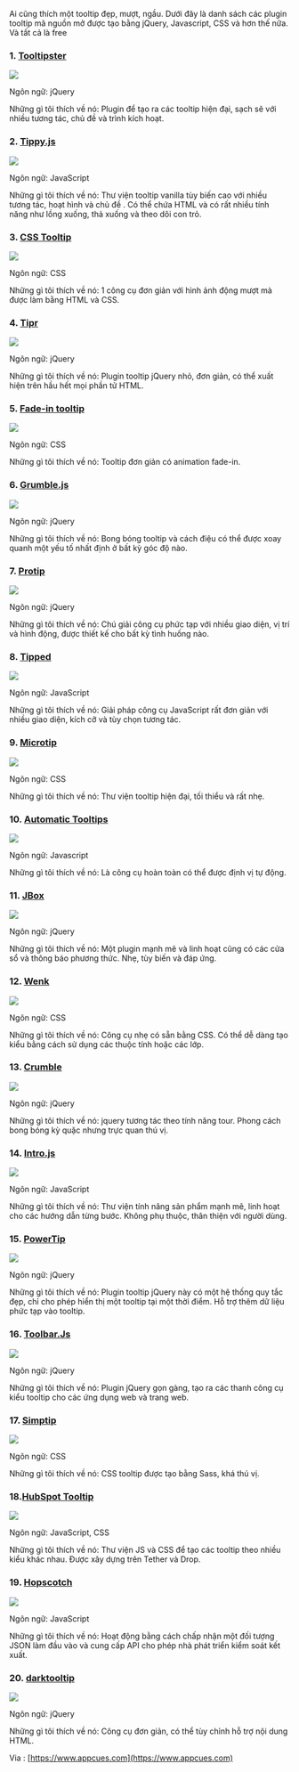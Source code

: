 Ai cũng thích một tooltip đẹp, mượt, ngầu. Dưới đây là danh sách các plugin tooltip mã nguồn mở được tạo bằng jQuery, Javascript, CSS và hơn thế nữa. Và tất cả là free

### 1. [Tooltipster](http://iamceege.github.io/tooltipster/)

![](https://images.viblo.asia/6b3817c1-b67c-405f-92ca-b76b4b3f6699.png)

Ngôn ngữ: jQuery

Những gì tôi thích về nó: Plugin để tạo ra các tooltip hiện đại, sạch sẽ với nhiều tương tác, chủ đề và trình kích hoạt.


### 2. [Tippy.js](https://atomiks.github.io/tippyjs/)

![](https://images.viblo.asia/2340a062-6512-4f44-9c95-7096a3b0d45b.png)

Ngôn ngữ: JavaScript

Những gì tôi thích về nó: Thư viện tooltip vanilla tùy biến cao với nhiều tương tác, hoạt hình và chủ đề . Có thể chứa HTML và có rất nhiều tính năng như lồng xuống, thả xuống và theo dõi con trỏ.

### 3. [CSS Tooltip](https://codepen.io/linux/details/xrEjaK/)

![](https://images.viblo.asia/5288172f-020f-4bdd-afef-61f958ef8bd2.gif)

Ngôn ngữ: CSS

Những gì tôi thích về nó: 1 công cụ đơn giản với hình ảnh động mượt mà được làm bằng HTML và CSS.

### 4. [Tipr](http://www.tipue.com/tipr/)

![](https://images.viblo.asia/14c4fc25-eb04-4f71-bdf5-0b5d2364ba1d.png)

Ngôn ngữ: jQuery

Những gì tôi thích về nó: Plugin tooltip jQuery nhỏ, đơn giản, có thể xuất hiện trên hầu hết mọi phần tử HTML.

### 5. [Fade-in tooltip](https://codepen.io/hixann/details/NvELLW)

![](https://images.viblo.asia/08308965-0d3e-4180-8d64-39126c34b61b.gif)


Ngôn ngữ: CSS

Những gì tôi thích về nó: Tooltip đơn giản có animation fade-in.

### 6. [Grumble.js](http://jamescryer.github.io/grumble.js/)

![](https://images.viblo.asia/313eccae-246a-4d1c-8c9d-14d7c9b2bbe6.png)

Ngôn ngữ: jQuery

Những gì tôi thích về nó: Bong bóng tooltip và cách điệu có thể được xoay quanh một yếu tố nhất định ở bất kỳ góc độ nào.

### 7. [Protip](http://protip.rocks/)

![](https://images.viblo.asia/3aacc406-3de3-45ad-8aba-a8d9d23429f3.png)

Ngôn ngữ: jQuery

Những gì tôi thích về nó: Chú giải công cụ phức tạp với nhiều giao diện, vị trí và hình động, được thiết kế cho bất kỳ tình huống nào.

### 8. [Tipped](https://www.tippedjs.com/)

![](https://images.viblo.asia/525d7052-1168-4bc5-9ec4-31c48775a5a0.png)

Ngôn ngữ: JavaScript

Những gì tôi thích về nó: Giải pháp công cụ JavaScript rất đơn giản với nhiều giao diện, kích cỡ và tùy chọn tương tác.

### 9. [Microtip](https://microtip.now.sh/)

![](https://images.viblo.asia/95e38605-1b9d-4aa9-bc3c-86165200c5d8.gif)

Ngôn ngữ: CSS

Những gì tôi thích về nó: Thư viện tooltip hiện đại, tối thiểu và rất nhẹ.

### 10. [Automatic Tooltips](https://codepen.io/adwin/details/vGqzLq)

![](https://images.viblo.asia/91365553-032d-4fd4-a8fe-06872a8ad5a6.png)

Ngôn ngữ: Javascript

Những gì tôi thích về nó: Là công cụ hoàn toàn có thể được định vị tự động.

### 11. [JBox](https://stephanwagner.me/jBox)

![](https://images.viblo.asia/e6b9e9d0-87bd-4aa4-a720-6287565ddaf8.png)

Ngôn ngữ: jQuery

Những gì tôi thích về nó: Một plugin mạnh mẽ và linh hoạt cũng có các cửa sổ và thông báo phương thức. Nhẹ, tùy biến và đáp ứng.

### 12. [Wenk](https://tiaanduplessis.github.io/wenk/)

![](https://images.viblo.asia/c35dd007-2c25-408f-ba00-2e36607ad30b.png)

Ngôn ngữ: CSS

Những gì tôi thích về nó: Công cụ nhẹ có sẵn bằng CSS. Có thể dễ dàng tạo kiểu bằng cách sử dụng các thuộc tính hoặc các lớp.

### 13. [Crumble](http://blog.tommoor.com/crumble/)

![](https://images.viblo.asia/5c3ee28a-10ca-4a27-b103-9fcaf8874cb5.png)

Ngôn ngữ: jQuery

Những gì tôi thích về nó: jquery tương tác theo tính năng tour. Phong cách bong bóng kỳ quặc nhưng trực quan thú vị. 

### 14. [Intro.js](https://introjs.com/)

![](https://images.viblo.asia/256eda87-de73-4633-bdcf-38a7aa4db37a.png)

Ngôn ngữ: JavaScript

Những gì tôi thích về nó: Thư viện tính năng sản phẩm mạnh mẽ, linh hoạt cho các hướng dẫn từng bước. Không phụ thuộc, thân thiện với người dùng.

### 15. [PowerTip](https://stevenbenner.github.io/jquery-powertip/)

![](https://images.viblo.asia/d95fee16-0346-495e-819a-7453c6b3666e.png)

Ngôn ngữ: jQuery

Những gì tôi thích về nó: Plugin tooltip jQuery này có một hệ thống quy tắc đẹp, chỉ cho phép hiển thị một tooltip tại một thời điểm. Hỗ trợ thêm dữ liệu phức tạp vào tooltip.

### 16. [Toolbar.Js](https://paulkinzett.github.io/toolbar/)

![](https://images.viblo.asia/2c909a0f-373a-4aac-8cd1-d724fab3f36b.gif)

Ngôn ngữ: jQuery

Những gì tôi thích về nó: Plugin jQuery gọn gàng, tạo ra các thanh công cụ kiểu tooltip cho các ứng dụng web và trang web.

### 17. [Simptip](http://arashm.net/lab/simptip/)

![](https://images.viblo.asia/33bbf543-98a6-4e64-a6a7-c4b1c97a6a67.png)

Ngôn ngữ: CSS

Những gì tôi thích về nó: CSS tooltip được tạo bằng Sass, khá thú vị.

### 18.[HubSpot Tooltip](https://github.hubspot.com/tooltip/docs/welcome/?__hstc=213401291.7a9f46ca02a06518e302c421eee16b3a.1574382703489.1574382703489.1574382703489.1&__hssc=213401291.1.1574382703490&__hsfp=1093738295)

![](https://images.viblo.asia/52876926-82cb-46a6-baa5-a20f01561c8a.gif)

Ngôn ngữ: JavaScript, CSS

Những gì tôi thích về nó: Thư viện JS và CSS để tạo các tooltip theo nhiều kiểu khác nhau. Được xây dựng trên Tether và Drop.

### 19. [Hopscotch](http://linkedin.github.io/hopscotch/)

![](https://images.viblo.asia/2211d3eb-c180-47e5-a544-f7e8eaecbdbb.png)

Ngôn ngữ: JavaScript

Những gì tôi thích về nó: Hoạt động bằng cách chấp nhận một đối tượng JSON làm đầu vào và cung cấp API cho phép nhà phát triển kiểm soát kết xuất.

### 20. [darktooltip](http://rubentd.com/darktooltip/)

![](https://images.viblo.asia/1eeff668-8d18-4b29-825b-45f747c00a56.png)

Ngôn ngữ: jQuery

Những gì tôi thích về nó: Công cụ đơn giản, có thể tùy chỉnh hỗ trợ nội dung HTML.

Via : [https://www.appcues.com](https://www.appcues.com)